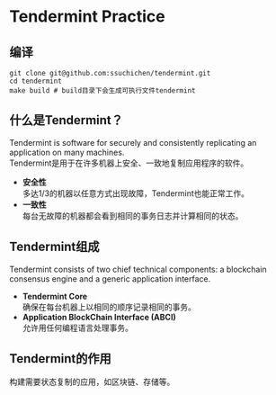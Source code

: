 # Tendermint Practice

## 编译
```
git clone git@github.com:ssuchichen/tendermint.git
cd tendermint
make build # build目录下会生成可执行文件tendermint
```

## 什么是Tendermint？
Tendermint is software for securely and consistently replicating an application on many machines.  
Tendermint是用于在许多机器上安全、一致地复制应用程序的软件。
* **安全性**  
多达1/3的机器以任意方式出现故障，Tendermint也能正常工作。
* **一致性**  
每台无故障的机器都会看到相同的事务日志并计算相同的状态。

## Tendermint组成
Tendermint consists of two chief technical components: a blockchain consensus engine and a generic application interface.
* **Tendermint Core**  
确保在每台机器上以相同的顺序记录相同的事务。
* **Application BlockChain Interface (ABCI)**  
允许用任何编程语言处理事务。

## Tendermint的作用
构建需要状态复制的应用，如区块链、存储等。


